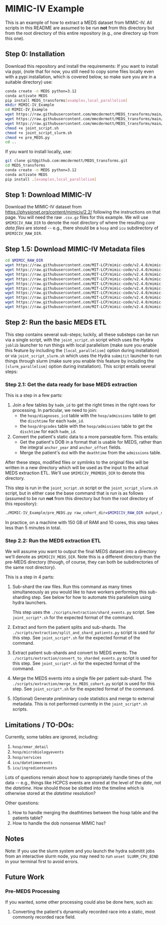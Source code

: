 # MIMIC-IV Example

This is an example of how to extract a MEDS dataset from MIMIC-IV. All scripts in this README are assumed to
be run **not** from this directory but from the root directory of this entire repository (e.g., one directory
up from this one).

## Step 0: Installation

Download this repository and install the requirements:
If you want to install via pypi, (note that for now, you still need to copy some files locally even with a
pypi installation, which is covered below, so make sure you are in a suitable directory) use:

```bash
conda create -n MEDS python=3.12
conda activate MEDS
pip install MEDS_transforms[examples,local_parallelism]
mkdir MIMIC-IV_Example
cd MIMIC-IV_Example
wget https://raw.githubusercontent.com/mmcdermott/MEDS_transforms/main/MIMIC-IV_Example/joint_script.sh
wget https://raw.githubusercontent.com/mmcdermott/MEDS_transforms/main/MIMIC-IV_Example/joint_script_slurm.sh
wget https://raw.githubusercontent.com/mmcdermott/MEDS_transforms/main/MIMIC-IV_Example/pre_MEDS.py
chmod +x joint_script.sh
chmod +x joint_script_slurm.sh
chmod +x pre_MEDS.py
cd ..
```

If you want to install locally, use:

```bash
git clone git@github.com:mmcdermott/MEDS_transforms.git
cd MEDS_transforms
conda create -n MEDS python=3.12
conda activate MEDS
pip install .[examples,local_parallelism]
```

## Step 1: Download MIMIC-IV

Download the MIMIC-IV dataset from https://physionet.org/content/mimiciv/2.2/ following the instructions on
that page. You will need the raw `.csv.gz` files for this example. We will use `$MIMICIV_RAW_DIR` to denote
the root directory of where the resulting _core data files_ are stored -- e.g., there should be a `hosp` and
`icu` subdirectory of `$MIMICIV_RAW_DIR`.

## Step 1.5: Download MIMIC-IV Metadata files

```bash
cd $MIMIC_RAW_DIR
wget https://raw.githubusercontent.com/MIT-LCP/mimic-code/v2.4.0/mimic-iv/concepts/concept_map/d_labitems_to_loinc.csv
wget https://raw.githubusercontent.com/MIT-LCP/mimic-code/v2.4.0/mimic-iv/concepts/concept_map/inputevents_to_rxnorm.csv
wget https://raw.githubusercontent.com/MIT-LCP/mimic-code/v2.4.0/mimic-iv/concepts/concept_map/lab_itemid_to_loinc.csv
wget https://raw.githubusercontent.com/MIT-LCP/mimic-code/v2.4.0/mimic-iv/concepts/concept_map/meas_chartevents_main.csv
wget https://raw.githubusercontent.com/MIT-LCP/mimic-code/v2.4.0/mimic-iv/concepts/concept_map/meas_chartevents_value.csv
wget https://raw.githubusercontent.com/MIT-LCP/mimic-code/v2.4.0/mimic-iv/concepts/concept_map/numerics-summary.csv
wget https://raw.githubusercontent.com/MIT-LCP/mimic-code/v2.4.0/mimic-iv/concepts/concept_map/outputevents_to_loinc.csv
wget https://raw.githubusercontent.com/MIT-LCP/mimic-code/v2.4.0/mimic-iv/concepts/concept_map/proc_datetimeevents.csv
wget https://raw.githubusercontent.com/MIT-LCP/mimic-code/v2.4.0/mimic-iv/concepts/concept_map/proc_itemid.csv
wget https://raw.githubusercontent.com/MIT-LCP/mimic-code/v2.4.0/mimic-iv/concepts/concept_map/waveforms-summary.csv
```

## Step 2: Run the basic MEDS ETL

This step contains several sub-steps; luckily, all these substeps can be run via a single script, with the
`joint_script.sh` script which uses the Hydra `joblib` launcher to run things with local parallelism (make
sure you enable this feature by including the `[local_parallelism]` option during installation) or via
`joint_script_slurm.sh` which uses the Hydra `submitit` launcher to run things through slurm (make sure you
enable this feature by including the `[slurm_parallelism]` option during installation). This script entails
several steps:

### Step 2.1: Get the data ready for base MEDS extraction

This is a step in a few parts:

1. Join a few tables by `hadm_id` to get the right times in the right rows for processing. In
   particular, we need to join:
   - the `hosp/diagnoses_icd` table with the `hosp/admissions` table to get the `dischtime` for each
     `hadm_id`.
   - the `hosp/drgcodes` table with the `hosp/admissions` table to get the `dischtime` for each `hadm_id`.
2. Convert the patient's static data to a more parseable form. This entails:
   - Get the patient's DOB in a format that is usable for MEDS, rather than the integral `anchor_year` and
     `anchor_offset` fields.
   - Merge the patient's `dod` with the `deathtime` from the `admissions` table.

After these steps, modified files or symlinks to the original files will be written in a new directory which
will be used as the input to the actual MEDS extraction ETL. We'll use `$MIMICIV_PREMEDS_DIR` to denote this
directory.

This step is run in the `joint_script.sh` script or the `joint_script_slurm.sh` script, but in either case the
base command that is run is as follows (assumed to be run **not** from this directory but from the
root directory of this repository):

```bash
./MIMIC-IV_Example/pre_MEDS.py raw_cohort_dir=$MIMICIV_RAW_DIR output_dir=$MIMICIV_PREMEDS_DIR
```

In practice, on a machine with 150 GB of RAM and 10 cores, this step takes less than 5 minutes in total.

### Step 2.2: Run the MEDS extraction ETL

We will assume you want to output the final MEDS dataset into a directory we'll denote as `$MIMICIV_MEDS_DIR`.
Note this is a different directory than the pre-MEDS directory (though, of course, they can both be
subdirectories of the same root directory).

This is a step in 4 parts:

1. Sub-shard the raw files. Run this command as many times simultaneously as you would like to have workers
   performing this sub-sharding step. See below for how to automate this parallelism using hydra launchers.

   This step uses the `./scripts/extraction/shard_events.py` script. See `joint_script*.sh` for the expected
   format of the command.

2. Extract and form the patient splits and sub-shards. The `./scripts/extraction/split_and_shard_patients.py`
   script is used for this step. See `joint_script*.sh` for the expected format of the command.

3. Extract patient sub-shards and convert to MEDS events. The
   `./scripts/extraction/convert_to_sharded_events.py` script is used for this step. See `joint_script*.sh` for
   the expected format of the command.

4. Merge the MEDS events into a single file per patient sub-shard. The
   `./scripts/extraction/merge_to_MEDS_cohort.py` script is used for this step. See `joint_script*.sh` for the
   expected format of the command.

5. (Optional) Generate preliminary code statistics and merge to external metadata. This is not performed
   currently in the `joint_script*.sh` scripts.

## Limitations / TO-DOs:

Currently, some tables are ignored, including:

1. `hosp/emar_detail`
2. `hosp/microbiologyevents`
3. `hosp/services`
4. `icu/datetimeevents`
5. `icu/ingredientevents`

Lots of questions remain about how to appropriately handle times of the data -- e.g., things like HCPCS
events are stored at the level of the _date_, not the _datetime_. How should those be slotted into the
timeline which is otherwise stored at the _datetime_ resolution?

Other questions:

1. How to handle merging the deathtimes between the hosp table and the patients table?
2. How to handle the dob nonsense MIMIC has?

## Notes

Note: If you use the slurm system and you launch the hydra submitit jobs from an interactive slurm node, you
may need to run `unset SLURM_CPU_BIND` in your terminal first to avoid errors.

## Future Work

### Pre-MEDS Processing

If you wanted, some other processing could also be done here, such as:

1. Converting the patient's dynamically recorded race into a static, most commonly recorded race field.
